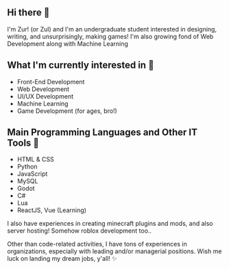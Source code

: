 ## Hi there 👋
I'm Zur! (or Zul) and I'm an undergraduate student interested in designing, writing, and unsurprisingly, making games! I'm also growing fond of Web Development along with Machine Learning

## What I'm currently interested in 🫣
- Front-End Development
- Web Development
- UI/UX Development
- Machine Learning
- Game Development (for ages, bro!)

## Main Programming Languages and Other IT Tools 📖
- HTML & CSS
- Python
- JavaScript
- MySQL
- Godot
- C#
- Lua
- ReactJS, Vue (Learning)

I also have experiences in creating minecraft plugins and mods, and also server hosting! Somehow roblox development too..

Other than code-related activities, I have tons of experiences in organizations, especially with leading and/or managerial positions.
Wish me luck on landing my dream jobs, y'all! ✨
<!--
**Zurthr/zurthr** is a ✨ _special_ ✨ repository because its `README.md` (this file) appears on your GitHub profile.

Here are some ideas to get you started:

- 🔭 I’m currently working on ...
- 🌱 I’m currently learning ...
- 👯 I’m looking to collaborate on ...
- 🤔 I’m looking for help with ...
- 💬 Ask me about ...
- 📫 How to reach me: ...
- 😄 Pronouns: ...
- ⚡ Fun fact: ...
-->
